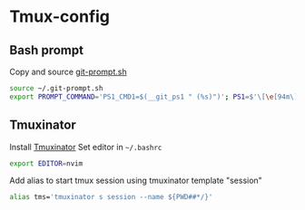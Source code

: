 # Tmux-config

## Bash prompt
Copy and source [git-prompt.sh](https://github.com/git/git/blob/master/contrib/completion/git-prompt.sh)
```bash
source ~/.git-prompt.sh
export PROMPT_COMMAND='PS1_CMD1=$(__git_ps1 " (%s)")'; PS1=$'\[\e[94m\]\W\[\e[93m\]${PS1_CMD1}\[\e[0m\] \[\e[92m\]\u266B\[\e[0m\] '
```
## Tmuxinator
Install [Tmuxinator](https://github.com/tmuxinator/tmuxinator)
Set editor in `~/.bashrc`
```bash
export EDITOR=nvim
```

Add alias to start tmux session using tmuxinator template "session"
```bash
alias tms='tmuxinator s session --name ${PWD##*/}'
```
